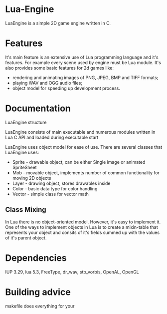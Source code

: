 # Lua-Engine

LuaEngine is a simple 2D game engine written in C. 

# Features

It's main feature is an extensive use of Lua programming language and it's features. 
For example every scene used by engine must be Lua module. 
It's also provides some basic features for 2d games like: 
* rendering and animating images of PNG, JPEG, BMP and TIFF formats; 
* playing WAV and OGG audio files; 
* object model for speeding up development process.


# Documentation

LuaEngine structure

LuaEngine consists of main executable and numerous modules written in Lua C API and loaded during executable start

LuaEngine uses object model for ease of use.
There are several classes that LuaEngine uses:
  * Sprite - drawable object, can be either Single image or animated SpriteSheet
  * Mob - movable object, implements number of common functionality for moving 2D objects
  * Layer - drawing object, stores drawables inside
  * Color - basic data type for color handling
  * Vector - simple class for vector math

## Class Mixing
  In Lua there is no object-oriented model. However, it's easy to implement it. One of the ways to implement objects in 
  Lua is to create a mixin-table that represents your object and consits of it's fields summed up with the values of it's
  parent object.

# Dependencies

IUP 3.29, 
lua 5.3,
FreeType,
dr_wav,
stb_vorbis,
OpenAL,
OpenGL


# Building advice 

makefile does everything for your
